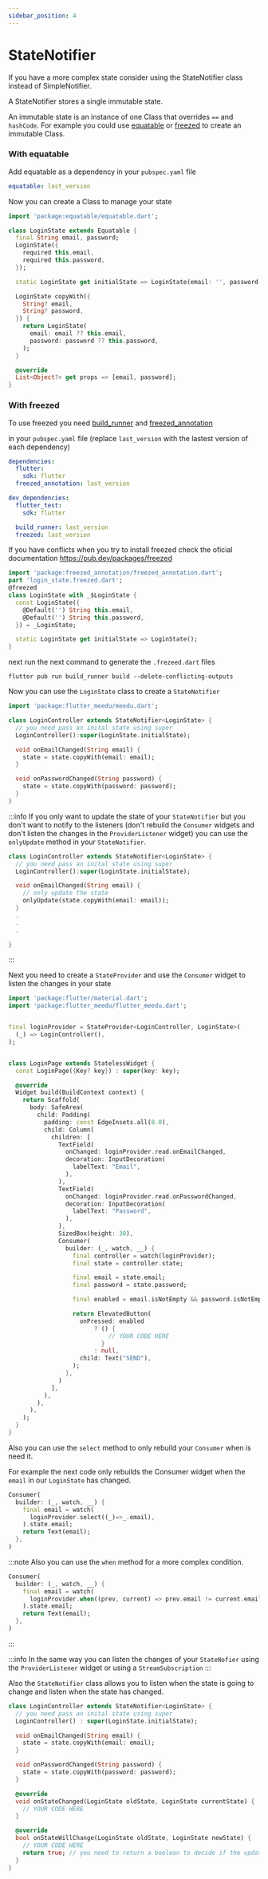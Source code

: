 ```yaml
---
sidebar_position: 4
---
```


# StateNotifier
If you have a more complex state consider using the StateNotifier class instead of SimpleNotifier.

A StateNotifier stores a single immutable state.

An immutable state is an instance of one Class that overrides `==` and `hashCode`. For example you could use [equatable](https://pub.dev/packages/equatable) or [freezed](https://pub.dev/packages/freezed) to create an immutable Class.


### With equatable
Add equatable as a dependency in your `pubspec.yaml` file
```yaml
equatable: last_version
```
Now you can create a Class to manage your state
```dart
import 'package:equatable/equatable.dart';

class LoginState extends Equatable {
  final String email, password;
  LoginState({
    required this.email,
    required this.password,
  });

  static LoginState get initialState => LoginState(email: '', password: '');

  LoginState copyWith({
    String? email,
    String? password,
  }) {
    return LoginState(
      email: email ?? this.email,
      password: password ?? this.password,
    );
  }

  @override
  List<Object?> get props => [email, password];
}
```

### With freezed
To use freezed you need [build_runner](https://pub.dev/packages/build_runner) and [freezed_annotation](https://pub.dev/packages/freezed_annotation)



in your `pubspec.yaml` file (replace `last_version` with the lastest version of each dependency)
```yaml
dependencies:
  flutter:
    sdk: flutter
  freezed_annotation: last_version

dev_dependencies:
  flutter_test:
    sdk: flutter

  build_runner: last_version
  freezed: last_version
```

If you have conflicts when you try to install freezed check the oficial
documentation https://pub.dev/packages/freezed

```dart
import 'package:freezed_annotation/freezed_annotation.dart';
part 'login_state.freezed.dart';
@freezed
class LoginState with _$LoginState {
  const LoginState({
    @Default('') String this.email,
    @Default('') String this.password,
  }) = _LoginState;

  static LoginState get initialState => LoginState();
}
```

next run the next command to generate the `.frezeed.dart` files
```shell
flutter pub run build_runner build --delete-conflicting-outputs
```


Now you can use the `LoginState` class to create a `StateNotifier`
```dart
import 'package:flutter_meedu/meedu.dart';

class LoginController extends StateNotifier<LoginState> {
  // you need pass an inital state using super
  LoginController():super(LoginState.initialState);

  void onEmailChanged(String email) {
    state = state.copyWith(email: email);
  }

  void onPasswordChanged(String password) {
    state = state.copyWith(password: password);
  }
}
```
:::info
If you only want to update the state of your `StateNotifier` but you don't want to notify to the listeners (don't rebuild the `Consumer` widgets and don't listen the changes in the `ProviderListener` widget)
you can use the `onlyUpdate` method in your `StateNotifier`.

```dart {7}
class LoginController extends StateNotifier<LoginState> {
  // you need pass an inital state using super
  LoginController():super(LoginState.initialState);

  void onEmailChanged(String email) {
    // only update the state
    onlyUpdate(state.copyWith(email: email));
  }
  .
  .
  .

}
```
:::

Next you need to create a `StateProvider` and use the `Consumer` widget to listen the changes in your state

```dart
import 'package:flutter/material.dart';
import 'package:flutter_meedu/flutter_meedu.dart';


final loginProvider = StateProvider<LoginController, LoginState>(
  (_) => LoginController(),
);


class LoginPage extends StatelessWidget {
  const LoginPage({Key? key}) : super(key: key);

  @override
  Widget build(BuildContext context) {
    return Scaffold(
      body: SafeArea(
        child: Padding(
          padding: const EdgeInsets.all(8.0),
          child: Column(
            children: [
              TextField(
                onChanged: loginProvider.read.onEmailChanged,
                decoration: InputDecoration(
                  labelText: "Email",
                ),
              ),
              TextField(
                onChanged: loginProvider.read.onPasswordChanged,
                decoration: InputDecoration(
                  labelText: "Password",
                ),
              ),
              SizedBox(height: 30),
              Consumer(
                builder: (_, watch, __) {
                  final controller = watch(loginProvider);
                  final state = controller.state;

                  final email = state.email;
                  final password = state.password;

                  final enabled = email.isNotEmpty && password.isNotEmpty;

                  return ElevatedButton(
                    onPressed: enabled
                        ? () {
                            // YOUR CODE HERE
                          }
                        : null,
                    child: Text("SEND"),
                  );
                },
              )
            ],
          ),
        ),
      ),
    );
  }
}
```

Also you can use the `select` method to only rebuild your `Consumer` when is need it.

For example the next code only rebuilds the Consumer widget when the `email` in our `LoginState` has changed.

```dart {4}
Consumer(
  builder: (_, watch, __) {
    final email = watch(
      loginProvider.select((_)=>_.email),
    ).state.email;
    return Text(email);
  },
)
```

:::note
Also you can use the `when` method for a more complex condition.
```dart {4}
Consumer(
  builder: (_, watch, __) {
    final email = watch(
      loginProvider.when((prev, current) => prev.email != current.email),
    ).state.email;
    return Text(email);
  },
)
```
:::

:::info
In the same way you can listen the changes of your `StateNofier` using the `ProviderListener` widget or using a `StreamSubscription`
:::


Also the `StateNotifier` class allows you to listen when the state is going to change and listen when the state has changed.
```dart
class LoginController extends StateNotifier<LoginState> {
  // you need pass an inital state using super
  LoginController() : super(LoginState.initialState);

  void onEmailChanged(String email) {
    state = state.copyWith(email: email);
  }

  void onPasswordChanged(String password) {
    state = state.copyWith(password: password);
  }

  @override
  void onStateChanged(LoginState oldState, LoginState currentState) {
    // YOUR CODE HERE
  }

  @override
  bool onStateWillChange(LoginState oldState, LoginState newState) {
    // YOUR CODE HERE
    return true; // you need to return a boolean to decide if the update of the state is allowed
  }
}
```